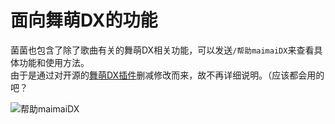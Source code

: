 <script>
import Chatbox from '/components/messager.vue'
export default {
  components: {
    Chatbox,
  },
  data() {
    return {
      chatMessages1: [
        { sender: 'me', text: '/帮助maimaiDX' },
        { sender: 'other', image:'../helpmaimaidx.png' },
        { sender: 'me', text: '/b50' },
        { sender: 'other', text:`...`},
      ]
    };
  },
};
</script>


# 面向舞萌DX的功能
菌菌也包含了除了歌曲有关的舞萌DX相关功能，可以发送`/帮助maimaiDX`来查看具体功能和使用方法。  
由于是通过对开源的[舞萌DX插件](https://github.com/Yuri-YuzuChaN/nonebot-plugin-maimaidx)删减修改而来，故不再详细说明。（应该都会用的吧？

<Chatbox :messages="chatMessages1" 
myAvatar='../avatar_neko.png' 
otherAvatar="../avatar_kinoko.png" />

![帮助maimaiDX](../helpmaimaidx.png)